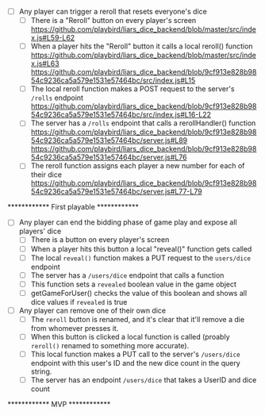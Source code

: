 - [ ] Any player can trigger a reroll that resets everyone's dice
  - [ ] There is a "Reroll" button on every player's screen
      https://github.com/playbird/liars_dice_backend/blob/master/src/index.js#L59-L62
  - [ ] When a player hits the "Reroll" button it calls a local reroll() function
      https://github.com/playbird/liars_dice_backend/blob/master/src/index.js#L63
      https://github.com/playbird/liars_dice_backend/blob/9cf913e828b9854c9236ca5a579e1531e57464bc/src/index.js#L15
  - [ ] The local reroll function makes a POST request to the server's `/rolls` endpoint
      https://github.com/playbird/liars_dice_backend/blob/9cf913e828b9854c9236ca5a579e1531e57464bc/src/index.js#L16-L22
  - [ ] The server has a `/rolls` endpoint that calls a rerollHandler() function
      https://github.com/playbird/liars_dice_backend/blob/9cf913e828b9854c9236ca5a579e1531e57464bc/server.js#L89
      https://github.com/playbird/liars_dice_backend/blob/9cf913e828b9854c9236ca5a579e1531e57464bc/server.js#L76
  - [ ] The reroll function assigns each player a new number for each of their dice
      https://github.com/playbird/liars_dice_backend/blob/9cf913e828b9854c9236ca5a579e1531e57464bc/server.js#L77-L79

************ First playable ************

- [ ] Any player can end the bidding phase of game play and expose all players' dice
  - [ ] There is a button on every player's screen
  - [ ] When a player hits this button a local "reveal()" function gets called
  - [ ] The local `reveal()` function makes a PUT request to the `users/dice` endpoint
  - [ ] The server has a `/users/dice` endpoint that calls a function
  - [ ] This function sets a `revealed` boolean value in the game object
  - [ ] getGameForUser() checks the value of this boolean and shows all dice values if `revealed` is true

- [ ] Any player can remove one of their own dice
  - [ ] The `reroll` button is renamed, and it's clear that it'll remove a die from whomever presses it.
  - [ ] When this button is clicked a local function is called (proably `reroll()` renamed to something more accurate).
  - [ ] This local function makes a PUT call to the server's `/users/dice` endpoint with this user's ID and the new
      dice count in the query string.
  - [ ] The server has an endpoint `/users/dice` that takes a UserID and dice count

************ MVP ************
